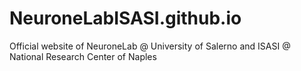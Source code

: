 # NeuroneLabISASI.github.io
Official website of NeuroneLab @ University of Salerno and ISASI @ National Research Center of Naples
